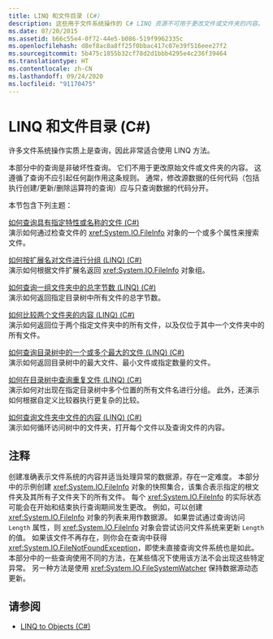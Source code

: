 ```yaml
---
title: LINQ 和文件目录 (C#)
description: 这些用于文件系统操作的 C# LINQ 资源不可用于更改文件或文件夹的内容。
ms.date: 07/20/2015
ms.assetid: b66c55e4-0f72-44e5-b086-519f9962335c
ms.openlocfilehash: d8ef8ac8a8ff25f0bbac417c07e39f516eee27f2
ms.sourcegitcommit: 5b475c1855b32cf78d2d1bbb4295e4c236f39464
ms.translationtype: HT
ms.contentlocale: zh-CN
ms.lasthandoff: 09/24/2020
ms.locfileid: "91170475"
---
```

# <a name="linq-and-file-directories-c"></a>LINQ 和文件目录 (C#)

许多文件系统操作实质上是查询，因此非常适合使用 LINQ 方法。  
  
 本部分中的查询是非破坏性查询。 它们不用于更改原始文件或文件夹的内容。 这遵循了查询不应引起任何副作用这条规则。 通常，修改源数据的任何代码（包括执行创建/更新/删除运算符的查询）应与只查询数据的代码分开。  
  
 本节包含下列主题：  
  
 [如何查询具有指定特性或名称的文件 (C#)](./how-to-query-for-files-with-a-specified-attribute-or-name.md)\
 演示如何通过检查文件的 <xref:System.IO.FileInfo> 对象的一个或多个属性来搜索文件。  
  
 [如何按扩展名对文件进行分组 (LINQ) (C#)](./how-to-group-files-by-extension-linq.md)\
 演示如何根据文件扩展名返回 <xref:System.IO.FileInfo> 对象组。  
  
 [如何查询一组文件夹中的总字节数 (LINQ) (C#)](./how-to-query-for-the-total-number-of-bytes-in-a-set-of-folders-linq.md)\
 演示如何返回指定目录树中所有文件的总字节数。  
  
 [如何比较两个文件夹的内容 (LINQ) (C#)](./how-to-compare-the-contents-of-two-folders-linq.md)  
 演示如何返回位于两个指定文件夹中的所有文件，以及仅位于其中一个文件夹中的所有文件。  
  
 [如何查询目录树中的一个或多个最大的文件 (LINQ) (C#)](./how-to-query-for-the-largest-file-or-files-in-a-directory-tree-linq.md)\
 演示如何返回目录树中的最大文件、最小文件或指定数量的文件。  
  
 [如何在目录树中查询重复文件 (LINQ) (C#)](./how-to-query-for-duplicate-files-in-a-directory-tree-linq.md)\
 演示如何对出现在指定目录树中多个位置的所有文件名进行分组。 此外，还演示如何根据自定义比较器执行更复杂的比较。  
  
 [如何查询文件夹中文件的内容 (LINQ) (C#)](./how-to-query-the-contents-of-files-in-a-folder-lin.md)\
 演示如何循环访问树中的文件夹，打开每个文件以及查询文件的内容。  
  
## <a name="comments"></a>注释  

 创建准确表示文件系统的内容并适当处理异常的数据源，存在一定难度。 本部分中的示例创建 <xref:System.IO.FileInfo> 对象的快照集合，该集合表示指定的根文件夹及其所有子文件夹下的所有文件。 每个 <xref:System.IO.FileInfo> 的实际状态可能会在开始和结束执行查询期间发生更改。 例如，可以创建 <xref:System.IO.FileInfo> 对象的列表来用作数据源。 如果尝试通过查询访问 `Length` 属性，则 <xref:System.IO.FileInfo> 对象会尝试访问文件系统来更新 `Length` 的值。 如果该文件不再存在，则你会在查询中获得 <xref:System.IO.FileNotFoundException>，即使未直接查询文件系统也是如此。 本部分中的一些查询使用不同的方法，在某些情况下使用该方法不会出现这些特定异常。 另一种方法是使用 <xref:System.IO.FileSystemWatcher> 保持数据源动态更新。  
  
## <a name="see-also"></a>请参阅

- [LINQ to Objects (C#)](./linq-to-objects.md)

